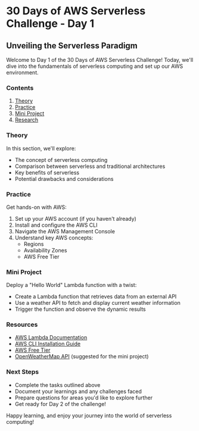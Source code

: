 # 30 Days of AWS Serverless Challenge - Day 1

## Unveiling the Serverless Paradigm

Welcome to Day 1 of the 30 Days of AWS Serverless Challenge! Today, we'll dive into the fundamentals of serverless computing and set up our AWS environment.

### Contents

1. [Theory](#theory)
2. [Practice](#practice)
3. [Mini Project](#mini-project)
4. [Research](#research)

### Theory

In this section, we'll explore:
- The concept of serverless computing
- Comparison between serverless and traditional architectures
- Key benefits of serverless
- Potential drawbacks and considerations

### Practice

Get hands-on with AWS:
1. Set up your AWS account (if you haven't already)
2. Install and configure the AWS CLI
3. Navigate the AWS Management Console
4. Understand key AWS concepts:
   - Regions
   - Availability Zones
   - AWS Free Tier

### Mini Project

Deploy a "Hello World" Lambda function with a twist:
- Create a Lambda function that retrieves data from an external API
- Use a weather API to fetch and display current weather information
- Trigger the function and observe the dynamic results


### Resources

- [AWS Lambda Documentation](https://docs.aws.amazon.com/lambda/)
- [AWS CLI Installation Guide](https://docs.aws.amazon.com/cli/latest/userguide/cli-chap-install.html)
- [AWS Free Tier](https://aws.amazon.com/free/)
- [OpenWeatherMap API](https://openweathermap.org/api) (suggested for the mini project)

### Next Steps

- Complete the tasks outlined above
- Document your learnings and any challenges faced
- Prepare questions for areas you'd like to explore further
- Get ready for Day 2 of the challenge!

Happy learning, and enjoy your journey into the world of serverless computing!